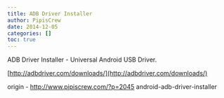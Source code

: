 ```yaml
---
title: ADB Driver Installer
author: PipisCrew
date: 2014-12-05
categories: []
toc: true
---
```


ADB Driver Installer - Universal Android USB Driver.

[http://adbdriver.com/downloads/](http://adbdriver.com/downloads/)

origin - http://www.pipiscrew.com/?p=2045 android-adb-driver-installer
